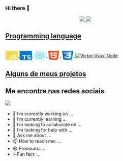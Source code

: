 ### Hi there 👋

<div align="center">
  <a href="https://github.com/Vsux17">
  <img height="180em" src="https://github-readme-stats.vercel.app/api?username=Vsux17&show_icons=true&theme=dracula&include_all_commits=true&count_private=true"/>
  <img height="180em" src="https://github-readme-stats.vercel.app/api/top-langs/?username=Vsux17&layout=compact&langs_count=7&theme=dracula"/>
</div>
  
  
 ## Programming language
<div style="display: inline_block"><br>
  <img align="center" alt="Victor-Vsux-Js" height="30" width="40" src="https://raw.githubusercontent.com/devicons/devicon/master/icons/javascript/javascript-plain.svg">
  <img align="center" alt="Victor-Vsux-Ts" height="30" width="40" src="https://raw.githubusercontent.com/devicons/devicon/master/icons/typescript/typescript-plain.svg">
  <img align="center" alt="Victor-Vsux-React" height="30" width="40" src="https://raw.githubusercontent.com/devicons/devicon/master/icons/react/react-original.svg">
  <img align="center" alt="Victor-Vsux-HTML" height="30" width="40" src="https://raw.githubusercontent.com/devicons/devicon/master/icons/html5/html5-original.svg">
  <img align="center" alt="Victor-Vsux-CSS" height="30" width="40" src="https://raw.githubusercontent.com/devicons/devicon/master/icons/css3/css3-original.svg">
  <img align="center" alt="Victor-Vsux-Node" height="30" width="40" src="https://cdn.jsdelivr.net/gh/devicons/devicon/icons/nodejs/nodejs-original.svg">
  
  
  </div>
  
   
 <h2> Alguns de meus projetos</h2>
<a href=https://awesomeopensource.com/project/elangosundar/awesome-README-templates](https://github.com/future4code/Vaughan-LAMA1 - [Labenu Music Awards]([https://awesomeopensource.com/project/elangosundar/awesome-README-templates](https://github.com/future4code/Vaughan-LAMA1))
  ></a> 
   
 <h2> Me encontre nas redes sociais</h2>
<div> 
  


  <a href="https://www.linkedin.com/in/victor-simões-b97547175/" target="_blank"><img src="https://img.shields.io/badge/-LinkedIn-%230077B5?style=for-the-badge&logo=linkedin&logoColor=white" target="_blank"></a> 
 
<!--   ![Snake animation](https://https://github.com/Vsux17/Vsux17/blob/output/github-contribution-grid-snake.svg) -->
 
</div>


- 🔭 I’m currently working on ...
- 🌱 I’m currently learning ...
- 👯 I’m looking to collaborate on ...
- 🤔 I’m looking for help with ...
- 💬 Ask me about ...
- 📫 How to reach me: ...
- 😄 Pronouns: ...
- ⚡ Fun fact: ...

